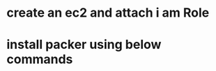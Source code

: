 # create an ec2 and attach i am Role
# install packer using below commands
<!-- sudo yum install -y yum-utils
sudo yum-config-manager --add-repo https://rpm.releases.hashicorp.com/AmazonLinux/hashicorp.repo
sudo yum -y install packer
packer validate file name
packer build file name(apache.json) -->
